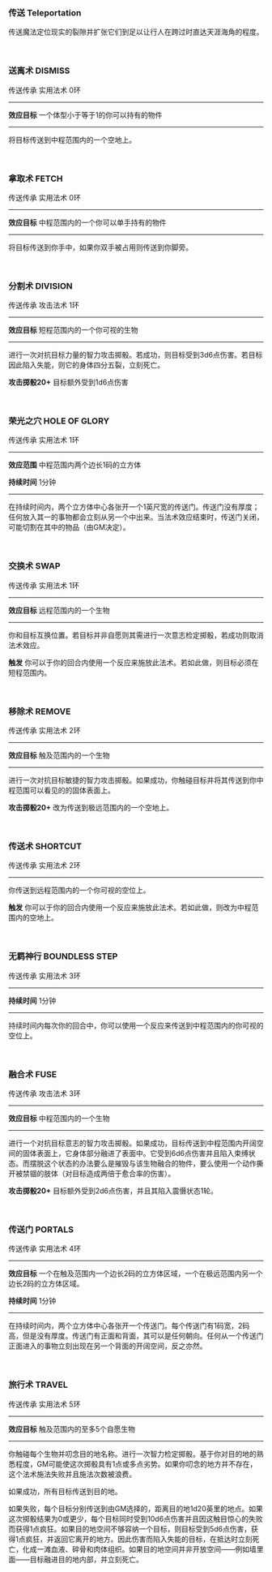 ### 传送 Teleportation

传送魔法定位现实的裂隙并扩张它们到足以让行人在跨过时直达天涯海角的程度。

 

### 送离术 **DISMISS**

传送传承 实用法术 0环

------------------------------------------------------------------------

**效应目标** 一个体型小于等于1的你可以持有的物件

------------------------------------------------------------------------

将目标传送到中程范围内的一个空地上。

 

### 拿取术 **FETCH**

传送传承 实用法术 0环

------------------------------------------------------------------------

**效应目标** 中程范围内的一个你可以单手持有的物件

------------------------------------------------------------------------

将目标传送到你手中，如果你双手被占用则传送到你脚旁。

 

### 分割术 **DIVISION**

传送传承 攻击法术 1环

------------------------------------------------------------------------

**效应目标** 短程范围内的一个你可视的生物

------------------------------------------------------------------------

进行一次对抗目标力量的智力攻击掷骰。若成功，则目标受到3d6点伤害。若目标因此陷入失能，则它的身体四分五裂，立刻死亡。

**攻击掷骰20+** 目标额外受到1d6点伤害

 

### 荣光之穴 **HOLE OF GLORY**

传送传承 实用法术 1环

------------------------------------------------------------------------

**效应范围** 中程范围内两个边长1码的立方体

**持续时间** 1分钟

------------------------------------------------------------------------

在持续时间内，两个立方体中心各张开一个1英尺宽的传送门。传送门没有厚度；任何放入其一的事物都会立刻从另一个中出来。当法术效应结束时，传送门关闭，可能切割在其中的物品（由GM决定）。

 

### 交换术 **SWAP**

传送传承 实用法术 1环

------------------------------------------------------------------------

**效应目标** 远程范围内的一个生物

------------------------------------------------------------------------

你和目标互换位置。若目标并非自愿则其需进行一次意志检定掷骰，若成功则取消法术效应。

**触发**
你可以于你的回合内使用一个反应来施放此法术。若如此做，则目标必须在短程范围内。

 

### 移除术 **REMOVE**

传送传承 实用法术 2环

------------------------------------------------------------------------

**效应目标** 触及范围内的一个生物

------------------------------------------------------------------------

进行一次对抗目标敏捷的智力攻击掷骰。如果成功，你触碰目标并将其传送到你中程范围可以看见的的固体表面上。

**攻击掷骰20+** 改为传送到极远范围内的一个空地上。

 

### 传送术 **SHORTCUT**

传送传承 实用法术 2环

------------------------------------------------------------------------

你传送到远程范围内的一个你可视的空位上。

**触发**
你可以于你的回合内使用一个反应来施放此法术。若如此做，则改为中程范围内的空地上。

 

### 无羁神行 **BOUNDLESS STEP**

传送传承 实用法术 3环

------------------------------------------------------------------------

**持续时间** 1分钟

------------------------------------------------------------------------

持续时间内每次你的回合中，你可以使用一个反应来传送到中程范围内的你可视的空位上。

 

### 融合术 **FUSE**

传送传承 攻击法术 3环

------------------------------------------------------------------------

**效应目标** 中程范围内的一个生物

------------------------------------------------------------------------

进行一个对抗目标意志的智力攻击掷骰。如果成功，目标传送到中程范围内开阔空间的固体表面上，它身体部分融进了表面中。它受到6d6点伤害并且陷入束缚状态。而摆脱这个状态的办法要么是摧毁与该生物融合的物件，要么使用一个动作撕开被禁锢的肢体（对目标造成两倍于愈合率的伤害）。

**攻击掷骰20+** 目标额外受到2d6点伤害，并且其陷入震慑状态1轮。

 

### 传送门 **PORTALS**

传送传承 实用法术 4环

------------------------------------------------------------------------

**效应目标**
一个在触及范围内一个边长2码的立方体区域，一个在极远范围内另一个边长2码的立方体区域。

**持续时间** 1分钟

------------------------------------------------------------------------

在持续时间内，两个立方体中心各张开一个传送门。每个传送门有1码宽，2码高，但是没有厚度。传送门有正面和背面，其可以是任何朝向。任何从一个传送门正面进入的事物立刻出现在另一个背面的开阔空间，反之亦然。

 

### 旅行术 **TRAVEL**

传送传承 实用法术 5环

------------------------------------------------------------------------

**效应目标** 触及范围内的至多5个自愿生物

------------------------------------------------------------------------

你触碰每个生物并叨念目的地名称。进行一次智力检定掷骰。基于你对目的地的熟悉程度，GM可能使这次掷骰具有1点或多点劣势。如果你叨念的地方并不存在，这个法术施法失败并且施法次数被浪费。

如果成功，所有目标传送到目的地。

如果失败，每个目标分别传送到由GM选择的，距离目的地1d20英里的地点。如果这次掷骰结果为0或更少，每个目标同时受到10d6点伤害并且因这触目惊心的失败而获得1点疯狂。如果目的地空间不够容纳一个目标，则目标受到5d6点伤害，获得1点疯狂，并返回它离开的地方。因此伤害而陷入失能的目标，在抵达时立刻死亡，化成一滩血液、碎骨和肉体组织。如果目的地空间并非开放空间——例如墙里面——目标融进目的地内部，并立刻死亡。
